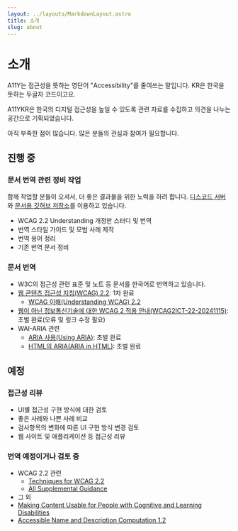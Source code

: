 ```yaml
---
layout: ../layouts/MarkdownLayout.astro
title: 소개
slug: about
---
```


<div class="narrow-wrap">

# 소개

A11Y는 접근성을 뜻하는 영단어 "<span lang="en">Accessibility</span>"를 줄여쓰는 말입니다. KR은 한국을 뜻하는 두글자 코드이고요.

A11YKR은 한국의 디지털 접근성을 높일 수 있도록 관련 자료를 수집하고 의견을 나누는 공간으로 기획되었습니다.

아직 부족한 점이 많습니다. 많은 분들의 관심과 참여가 필요합니다.


## 진행 중

### 문서 번역 관련 정비 작업

함께 작업할 분들이 오셔서, 더 좋은 결과물을 위한 노력을 하려 합니다. [디스코드 서버](https://discord.gg/9ZXYJWDjWR)와 [문서용 깃허브 저장소](https://github.com/a11ykr/docs)를 이용하고 있습니다.

* WCAG 2.2 Understanding 개정판 스터디 및 번역
* 번역 스타일 가이드 및 모범 사례 제작
* 번역 용어 정리
* 기존 번역 문서 정비

### 문서 번역
* W3C의 접근성 관련 표준 및 노트 등 문서를 한국어로 번역하고 있습니다.
*   [웹 콘텐츠 접근성 지침(WCAG) 2.2](/docs/wcag2/): 1차 완료
    *   [WCAG 이해(Understanding WCAG) 2.2](/docs/wcag2/understanding/)
*   [웹이 아닌 정보통신기술에 대한 WCAG 2 적용 안내(WCAG2ICT-22-20241115)](/docs/wcag2ict/): 초벌 완료(오류 및 링크 수정 필요)
*   WAI-ARIA 관련
    *   [ARIA 사용(Using ARIA)](https://a11ykr.github.io/using-aria/WD-20180927/): 초벌 완료
    *   [HTML의 ARIA(ARIA in HTML)](https://a11ykr.github.io/html-aria/): 초벌 완료

## 예정

### 접근성 리뷰
* UI별 접근성 구현 방식에 대한 검토
* 좋은 사례와 나쁜 사례 비교
* 검사항목의 변화에 따른 UI 구현 방식 변경 검토
* 웹 사이트 및 애플리케이션 등 접근성 리뷰

### 번역 예정이거나 검토 중

*   WCAG 2.2 관련
    *   [Techniques for WCAG 2.2](https://www.w3.org/WAI/WCAG22/Techniques/)
    *   [All Supplemental Guidance](https://www.w3.org/WAI/WCAG2/supplemental/)
* 그 외
*   [Making Content Usable for People with Cognitive and Learning Disabilities](https://www.w3.org/TR/coga-usable/)
*   [Accessible Name and Description Computation 1.2](https://w3c.github.io/accname/)

</div>